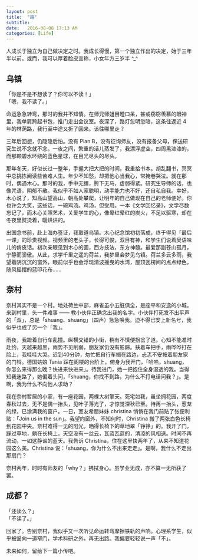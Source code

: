 ```yaml
---
layout: post
title:  "路"
subtitle: 
date:   2016-08-08 17:13 AM
categories: [Life]
---
```


人成长于独立为自己做决定之时。我成长得慢，第一个独立作出的决定，始于三年半以前。或而，我可以厚着脸皮宣称，小女年方三岁半 ^_^  

## 乌镇 

「你是不是不想读了？你可以不读！」  
「嗯，我不读了。」  

命运急急转弯，那时的我并不知情。在师兄师姐目瞪口呆，甚或窃窃羡慕的眼神里，我单肩跨起书包，推门走出会议室。夜深了，路灯忽明忽暗，这条往返近 4 年的林荫路，我行至中途又折了回来。该往哪里走？  

三年后回想，仍隐隐后怕。没有 Plan B，没有征询师友，没有报备父母，保送研究生说不念就不念。一夜之间，繁重的活儿蒸发了，我漂浮虚空，四周黑漆漆的，而那颗碧水环绕的蓝色星球，在目光尽头的尽头。  

那年冬天，好似长过一整年，手握大把大把的时间，我重拾书本。胡乱翻书，冥冥中总挑拣阅读些苦难人生。年少不知愁，却把他心当我心，常掩卷哭泣。就在那时，偶遇木心。那时的我，手中无缰，胯下无马，虚弱得紧。研究生导师的话，也像咒语，阴郁不散。我似乎不如人家聪明，动手能力也不好，还自私自我。幸好，木心说了，知高山望高山，朝高处攀爬，让明年的自己做现在自己的老师便好。你也许会大笑，这些话，一碗鸡汤。鸡汤，但受用。一本《文学回忆录》，文学尽数忘记了，而木心关照艺术，关爱学生的心，像晕红晕红的炭火，不足以驱寒，却在冬夜里熨烫着，暖烘烘的。

出国念书前，赴上海办签证，我取道乌镇。木心纪念馆初初落成，终于得见「最后一课」的珍贵视频。视频里的老头子，长得可俊，双目有神，和学生们说着吴语味儿的俏皮话。初次亲眼见到木心的画，西方技法，东方神髓。最爱那副苍山孤月，宁静而骄傲。从此，求学千里之遥的荷兰，我梦里会梦见乌镇。荷兰多云多雨，我望着阴沉沉的窗外，眼前似乎也会浮现清波摇曳的水湾，屋顶瓦楞间的点点绿色，随风摇摆的蓝印花布……  

## 奈村   
 
奈村其实不是一个村。地处荷兰中部，麻雀虽小五脏俱全，是座平和安逸的小城。来到村里，头一件难事 —— 教小伙伴正确念出我的名字。小伙伴打死发不出平声的「双」，总是「shuang、shuang」（四声）急急唤我。迫不得已安上新名号，我似乎也成了另一个「我」。    

雨夜，我蹬着自行车乱撞。纵横交错的小街，稍有不慎便拐岔了道。心知不能准时赴约，天越来越黑，雨势不见削弱，朋友家仍没有影踪。扶着车把手，雨哗哗打在脸上，我哇哇大哭。迟到40分钟，匆忙把自行车搁在路边，忐忑不安按着朋友家的门铃。德国姑娘 Tania 踩在阁楼的台阶上，俯身为我开门，「哈哈，shuang，你怎么来得那么晚？快进来快进来」。待我进门，她一把抱住全身湿透的我。当得知我迷路了，她偏着头问，「shuang，你找不到路，为什么不打电话问我？」。是啊，我为什么不向他人求助？    

我在奈村暂居的小家，有一座花园，两棵大树擎天。死宅如我，虽坐拥花园，两度春秋过去，无不是偶一抬头，见叶子落光了，才惊觉深秋已至。待再一抬头，葱茏的绿，已涂满我的窗户。一日，室友希腊妹妹 christina 悄悄在我门前贴了张便利贴：「Join us in the sun」。我望向窗外，不知何时，Christina 搬了两张白色长椅到花园中央。奈村难得一见的阳光，晒得长椅下的草地翠「铮铮」的。我开了门，踩过草地，躺在长椅上。天空没有一丝云，瓦蓝瓦蓝的，清凉的风相送。时间不再流动，一如这静谧的蓝天。我告诉 Christina，住在这里快两年了，从来不知道花园这么美。Christina 说：「shuang，你为什么不出来走走」。是啊，我什么不走出那扇门？    

奈村两年，时时有师友的「why？」拂拭身心。虽学业无成，亦不算一无所获了罢。  

## 成都？  
  
「还读么？」  
「不读了。」   

回家了。告别奈村，我似乎又一次听见命运转弯摩擦铁轨的声响。心理系学生，似乎被逼向一道窄门，学术科研之外，再无出路。我偏要轻轻说一声「不」。  

未来如何，留给下一篇小传吧。 